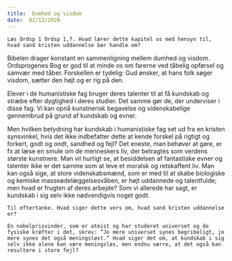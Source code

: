 ```yaml
---
title:  Dumhed og visdom
date:  02/12/2020
---
```


`Læs Ordsp 1 Ordsp 1,7. Hvad lærer dette kapitel os med hensyn til, hvad sand kristen uddannelse bør handle om?`

Bibelen drager konstant en sammenligning mellem dumhed og visdom. Ordsprogenes Bog er god til at minde os om farerne ved tåbelig opførsel og samvær med tåber. Forskellen er tydelig: Gud ønsker, at hans folk søger visdom, sætter den højt og er rig på den.

Elever i de humanistiske fag bruger deres talenter til at få kundskab og stræbe efter dygtighed i deres studier. Det samme gør de, der underviser i disse fag. Vi kan opnå kunstnerisk begavelse og videnskabelige gennembrud på grund af kundskab og evner.

Men hvilken betydning har kundskab i humanistiske fag set ud fra en kristen synsvinkel, hvis det ikke indbefatter dette at kende forskel på rigtigt og forkert, godt og ondt, sandhed og fejl? Det eneste, man behøver at gøre, er fx at læse en smule om de menneskers liv, der betragtes som verdens største kunstnere. Man vil hurtigt se, at besiddelsen af fantastiske evner og talenter ikke er det samme som at leve et moralsk og retskaffent liv. Man kan også sige, at store videnskabsmænd, som er med til at skabe biologiske og kemiske masseødelæggelsesvåben, er højt uddannede og talentfulde; men hvad er frugten af deres arbejde? Som vi allerede har sagt, er kundskab i sig selv ikke nødvendigvis noget godt.

`Til eftertanke. Hvad siger dette vers om, hvad sand kristen uddannelse er?`

`En nobelprisvinder, som er ateist og har studeret universet og de fysiske kræfter i det, skrev: ”Jo mere universet synes begribeligt, jo mere synes det også meningsløst.“ Hvad siger det om, at kundskab i sig selv ikke alene kan være meningsløs, men endnu værre, at det også kan resultere i store fejl?`